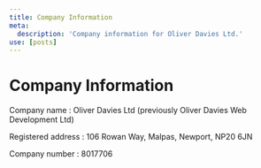 ```yaml
---
title: Company Information
meta:
  description: 'Company information for Oliver Davies Ltd.'
use: [posts]
---
```


# Company Information

Company name : Oliver Davies Ltd (previously Oliver Davies Web Development Ltd)

Registered address : 106 Rowan Way, Malpas, Newport, NP20 6JN

Company number : 8017706
